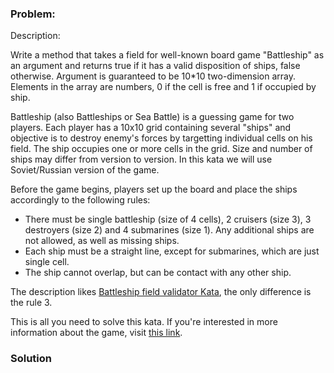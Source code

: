 ### Problem:
<p>Description:</p>
<p>Write a method that takes a field for well-known board game &quot;Battleship&quot; as an argument and returns true if it has a valid disposition of ships, false otherwise. Argument is guaranteed to be 10*10 two-dimension array. Elements in the array are numbers, 0 if the cell is free and 1 if occupied by ship.</p>
<p>Battleship (also Battleships or Sea Battle) is a guessing game for two players. Each player has a 10x10 grid containing several &quot;ships&quot; and objective is to destroy enemy&apos;s forces by targetting individual cells on his field. The ship occupies one or more cells in the grid. Size and number of ships may differ from version to version. In this kata we will use Soviet/Russian version of the game.</p>
<p>Before the game begins, players set up the board and place the ships accordingly to the following rules:</p>
<ul>
<li>There must be single battleship (size of 4 cells), 2 cruisers (size 3), 3 destroyers (size 2) and 4 submarines (size 1). Any additional ships are not allowed, as well as missing ships.</li>
<li>Each ship must be a straight line, except for submarines, which are just single cell.</li>
<li>The ship cannot overlap, but can be contact with any other ship.</li>
</ul>
<p>The description likes <a href="http://www.codewars.com/kata/battleship-field-validator" target="_blank">Battleship field validator Kata</a>, the only difference is the rule 3.</p>
<p>This is all you need to solve this kata. If you&apos;re interested in more information about the game, visit <a href="https://en.wikipedia.org/wiki/Battleship_(game)" target="_blank">this link</a>.</p>

### Solution